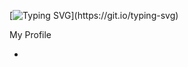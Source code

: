 [![Typing SVG](https://readme-typing-svg.herokuapp.com?font=Inconsolata&color=%23C6F744&size=50&center=true&vCenter=true&width=700&height=80&lines=Welcome+to+my+page!;Thank+you+for+visiting!)](https://git.io/typing-svg)

My Profile

- 